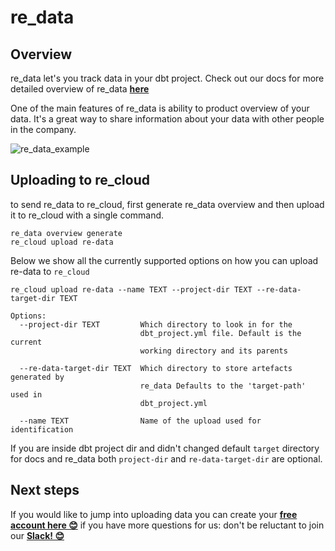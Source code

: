 
# re_data

## Overview

re_data let's you track data in your dbt project. Check out our docs for more detailed overview of re_data **[here](/docs/re_data/introduction/whatis_data)**

One of the main features of re_data is ability to product overview of your data. It's a great way to share information about your data with other people in the company.


![re_data_example](/re_cloud/integrations/re_data.png)

## Uploading to re_cloud

to send re_data to re_cloud, first generate re_data overview and then upload it to re_cloud with a single command.


```
re_data overview generate
re_cloud upload re-data
```

Below we show all the currently supported options on how you can upload re-data to `re_cloud`

```
re_cloud upload re-data --name TEXT --project-dir TEXT --re-data-target-dir TEXT

Options:
  --project-dir TEXT         Which directory to look in for the
                             dbt_project.yml file. Default is the current
                             working directory and its parents

  --re-data-target-dir TEXT  Which directory to store artefacts generated by
                             re_data Defaults to the 'target-path' used in
                             dbt_project.yml

  --name TEXT                Name of the upload used for identification
```

If you are inside dbt project dir and didn't changed default `target` directory for docs and re_data both `project-dir` and `re-data-target-dir` are optional.


## Next steps

If you would like to jump into uploading data you can create your **[free account here 😊](https://cloud.getre.io/#/register)** if you have more questions for us: don't be reluctant to join our **[Slack! 😊](https://www.getre.io/slack)**
